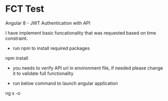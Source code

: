 # FCT Test 

Angular 8 - JWT Authentication with API

I have implement basic funcationality that was requested based on time constraint.

- run npm to install required packages

npm install

- you needs to verify API url in environment file, if needed please change it to validate full functionality 

- run below command to launch angular application 

ng s -o
